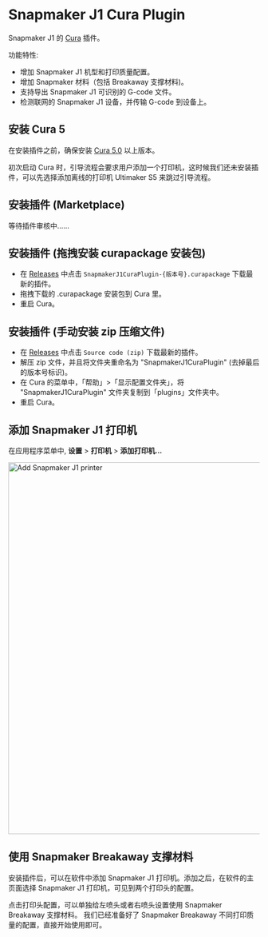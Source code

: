 # Snapmaker J1 Cura Plugin

Snapmaker J1 的 [Cura](https://github.com/Ultimaker/Cura) 插件。

功能特性:

- 增加 Snapmaker J1 机型和打印质量配置。 
- 增加 Snapmaker 材料（包括 Breakaway 支撑材料)。
- 支持导出 Snapmaker J1 可识别的 G-code 文件。
- 检测联网的 Snapmaker J1 设备，并传输 G-code 到设备上。

## 安装 Cura 5

在安装插件之前，确保安装 [Cura 5.0](https://ultimaker.com/software/ultimaker-cura) 以上版本。

初次启动 Cura 时，引导流程会要求用户添加一个打印机，这时候我们还未安装插件，可以先选择添加离线的打印机 Ultimaker S5 来跳过引导流程。

## 安装插件 (Marketplace)

等待插件审核中……

## 安装插件 (拖拽安装 curapackage 安装包)

- 在 [Releases](https://github.com/Snapmaker/SnapmakerJ1CuraPlugin/releases) 中点击 `SnapmakerJ1CuraPlugin-{版本号}.curapackage` 下载最新的插件。
- 拖拽下载的 .curapackage 安装包到 Cura 里。
- 重启 Cura。

## 安装插件 (手动安装 zip 压缩文件)

- 在 [Releases](https://github.com/Snapmaker/SnapmakerJ1CuraPlugin/releases) 中点击 `Source code (zip)` 下载最新的插件。
- 解压 zip 文件，并且将文件夹重命名为 "SnapmakerJ1CuraPlugin" (去掉最后的版本号标识)。
- 在 Cura 的菜单中，「帮助」>「显示配置文件夹」，将 "SnapmakerJ1CuraPlugin" 文件夹复制到「plugins」文件夹中。
- 重启 Cura。

## 添加 Snapmaker J1 打印机

在应用程序菜单中, **设置** > **打印机** > **添加打印机...**

<img width="744" alt="Add Snapmaker J1 printer" src="https://user-images.githubusercontent.com/3749551/208425647-c568fbbd-d910-426d-b2e7-7fcf4d4c5489.png">

## 使用 Snapmaker Breakaway 支撑材料

安装插件后，可以在软件中添加 Snapmaker J1 打印机。添加之后，在软件的主页面选择 Snapmaker J1 打印机，可见到两个打印头的配置。

点击打印头配置，可以单独给左喷头或者右喷头设置使用 Snapmaker Breakaway 支撑材料。
我们已经准备好了 Snapmaker Breakaway 不同打印质量的配置，直接开始使用即可。
